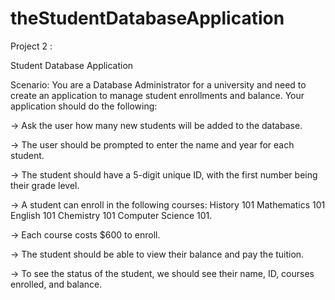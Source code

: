 # theStudentDatabaseApplication

Project 2 :

Student Database Application

Scenario: You are a Database Administrator for a university and need to create an application to manage student enrollments and balance.
Your application should do the following:

 -> Ask the user how many new students will be added to the database.
 
 -> The user should be prompted to enter the name and year for each student.
 
 -> The student should have a 5-digit unique ID, with the first number being their grade level.
 
 -> A student can enroll in the following courses: History 101 Mathematics 101 English 101 Chemistry 101 Computer Science 101.
 
 -> Each course costs $600 to enroll.
 
 -> The student should be able to view their balance and pay the tuition.
 
 -> To see the status of the student, we should see their name, ID, courses enrolled, and balance.

